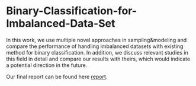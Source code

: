 # Binary-Classification-for-Imbalanced-Data-Set
In this work, we use multiple novel approaches in sampling&modeling and compare the performance of handling imbalanced datasets with existing method for binary classification. In addition, we discuss relevant studies in this field in detail and compare our results with theirs, which would indicate a potential direction in the future.     

Our final report can be found here [report](doc/Exploring_Different_Approaches_to_improve_Binary_Classification_Performance_for_Imbalanced_Data_Set.pdf).      
